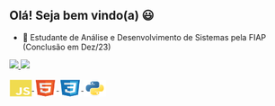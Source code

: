 ## Olá! Seja bem vindo(a) :smiley:


- :orange_book: Estudante de Análise e Desenvolvimento de Sistemas pela FIAP (Conclusão em Dez/23)


<div>
  <a href="https://www.linkedin.com/in/karinaseraggicontini/">
  <img height="180em" src="https://github-readme-stats.vercel.app/api?username=kacontini&theme=dracula&show_icons=true"/>
  <img height="180em" src="https://github-readme-stats.vercel.app/api/top-langs/?username=kacontini&layout=compact&langs_count=16&theme=dracula"/>
</div>
  
<div style="display: inline_block"><br>
  <img align="center" alt="Karina-Js" height="30" width="40" src="https://raw.githubusercontent.com/devicons/devicon/master/icons/javascript/javascript-plain.svg">
  <img align="center" alt="Karina-HTML" height="30" width="40" src="https://raw.githubusercontent.com/devicons/devicon/master/icons/html5/html5-original.svg">
  <img align="center" alt="Karina-CSS" height="30" width="40" src="https://raw.githubusercontent.com/devicons/devicon/master/icons/css3/css3-original.svg">
  <img align="center" alt="Karina-Python" height="30" width="40" src="https://raw.githubusercontent.com/devicons/devicon/master/icons/python/python-original.svg">
</div>
  
